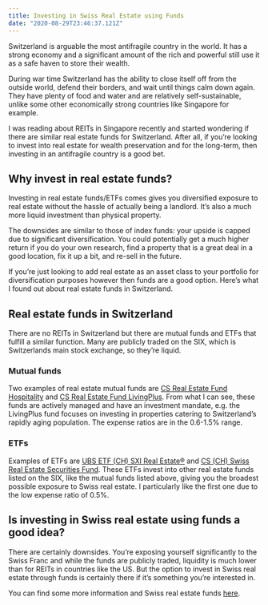 ```yaml
---
title: Investing in Swiss Real Estate using Funds
date: "2020-08-29T23:46:37.121Z"
---
```


Switzerland is arguable the most antifragile country in the world. It has a strong economy and a significant amount of the rich and powerful still use it as a safe haven to store their wealth. 

During war time Switzerland has the ability to close itself off from the outside world, defend their borders, and wait until things calm down again. They have plenty of food and water and are relatively self-sustainable, unlike some other economically strong countries like Singapore for example.

I was reading about REITs in Singapore recently and started wondering if there are similar real estate funds for Switzerland. After all, if you’re looking to invest into real estate for wealth preservation and for the long-term, then investing in an antifragile country is a good bet. 

## Why invest in real estate funds?

Investing in real estate funds/ETFs comes gives you diversified exposure to real estate without the hassle of actually being a landlord. It’s also a much more liquid investment than physical property.

The downsides are similar to those of index funds: your upside is capped due to significant diversification. You could potentially get a much higher return if you do your own research, find a property that is a great deal in a good location, fix it up a bit, and re-sell in the future.

If you’re just looking to add real estate as an asset class to your portfolio for diversification purposes however then funds are a good option. Here’s what I found out about real estate funds in Switzerland.

## Real estate funds in Switzerland

There are no REITs in Switzerland but there are mutual funds and ETFs that fulfill a similar function. Many are publicly traded on the SIX, which is Switzerlands main stock exchange, so they’re liquid.

### Mutual funds

Two examples of real estate mutual funds are  [CS Real Estate Fund Hospitality](https://www.credit-suisse.com/ch/en/asset-management/solutions-capabilities/real-estate-ch/product-range/credit-suisse-real-estate-fund-hospitality.html)  and  [CS Real Estate Fund LivingPlus](https://www.credit-suisse.com/ch/en/asset-management/solutions-capabilities/real-estate-ch/product-range/credit-suisse-real-estate-fund-livingPlus.html). From what I can see, these funds are actively managed and have an investment mandate, e.g. the LivingPlus fund focuses on investing in properties catering to Switzerland’s rapidly aging population. The expense ratios are in the 0.6-1.5% range.

### ETFs

Examples of ETFs are  [UBS ETF (CH) SXI Real Estate®](https://www.ubs.com/ch/en/asset-management/etf-institutional/etf-products/etf-product-detail.ch.en.ch0105994401.basedata.html)  and  [CS (CH) Swiss Real Estate Securities Fund](https://fundlab.credit-suisse.com/ch/en/retail/fund/detail/CH0110177414). These ETFs invest into other real estate funds listed on the SIX, like the mutual funds listed above, giving you the broadest possible exposure to Swiss real estate. I particularly like the first one due to the low expense ratio of 0.5%.

## Is investing in Swiss real estate using funds a good idea?

There are certainly downsides. You’re exposing yourself significantly to the Swiss Franc and while the funds are publicly traded, liquidity is much lower than for REITs in countries like the US. But the option to invest in Swiss real estate through funds is certainly there if it’s something you’re interested in.

You can find some more information and Swiss real estate funds [here](https://invest.lebijou.com/insights/real-estate/the-top-10-swiss-property-funds/).